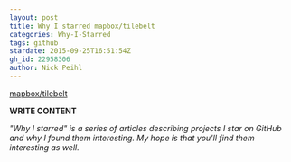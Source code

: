 ```yaml
---
layout: post
title: Why I starred mapbox/tilebelt
categories: Why-I-Starred
tags: github
stardate: 2015-09-25T16:51:54Z
gh_id: 22958306
author: Nick Peihl
---
```


[mapbox/tilebelt](star.repo.html_url)

**WRITE CONTENT**

*"Why I starred" is a series of articles describing projects I star on GitHub and why I found them interesting. My hope is that you'll find them interesting as well.*

